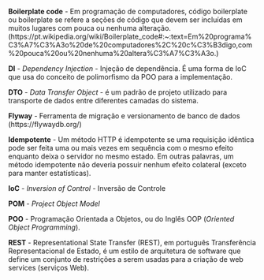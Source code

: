 <p><b>Boilerplate code</b> - Em programação de computadores, código boilerplate ou boilerplate se refere a seções de código que devem ser incluídas em muitos lugares com pouca ou nenhuma alteração. (https://pt.wikipedia.org/wiki/Boilerplate_code#:~:text=Em%20programa%C3%A7%C3%A3o%20de%20computadores%2C%20c%C3%B3digo,com%20pouca%20ou%20nenhuma%20altera%C3%A7%C3%A3o.)
<p><b>DI</b> - <i>Dependency Injection</i> - Injeção de dependência. É uma forma de IoC que usa do conceito de polimorfismo da POO para a implementação.
<p><b>DTO</b> - <i>Data Transfer Object</i> - é um padrão de projeto utilizado para transporte de dados entre diferentes camadas do sistema.
<p><b>Flyway</b> - Ferramenta de migração e versionamento de banco de dados (https://flywaydb.org/)
<p><b>Idempotente</b> - Um método HTTP é idempotente se uma requisição idêntica pode ser feita uma ou mais vezes em sequência com o mesmo efeito enquanto deixa o servidor no mesmo estado. Em outras palavras, um método idempotente não deveria possuir nenhum efeito colateral (exceto para manter estatísticas).
<p><b>IoC</b> - <i>Inversion of Control</i> - Inversão de Controle 
<p><b>POM</b> - <i>Project Object Model</i>
<p><b>POO</b> - Programação Orientada a Objetos, ou do Inglês OOP (<i>Oriented Object Programming</i>).
<p><b>REST</b> - Representational State Transfer (REST), em português Transferência Representacional de Estado, é um estilo de arquitetura de software que define um conjunto de restrições a serem usadas para a criação de web services (serviços Web).
